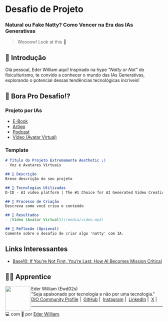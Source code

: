 # Desafio de Projeto
### Natural ou Fake Natty? Como Vencer na Era das IAs Generativas

> Woooow! Look at this 👀

## 🚀 Introdução

Olá pessoal, Eder William aqui! Inspirado na hype _"Natty or Not"_ do fisiculturismo, te convido a conhecer o mundo das IAs Generativas, explorando o potencial dessas tendências tecnológicas incríveis!

## 🎯 Bora Pro Desafio!?

### Projeto por IAs

- [E-Book](https://github.com/ewd02s/desafio-de-projeto-ebook)
- [Artigo](https://github.com/ewd02s/prompts-para-artigo-gerado-por-ia)
- [Podcast](https://github.com/ewd02s/prompts-para-podcast-gerados-por-ia)
- [Vídeo (Avatar Virtual)](/media/video.mp4)

### Template

```markdown
# Título do Projeto Extremamente Aesthetic ;)
- Voz e Avatares Virtuais

## 📒 Descrição
Breve descrição do seu projeto

## 🤖 Tecnologias Utilizadas
D-ID - AI video platform | The #1 Choice for AI Generated Video Creation Platform

## 🧐 Processo de Criação
Descreva como você criou o conteúdo

## 🚀 Resultados
- [Vídeo (Avatar Virtual)](/media/video.mp4)

## 💭 Reflexão (Opcional)
Comente sobre o desafio de criar algo 'natty' com IA.
```

## Links Interessantes

- [Base10: If You’re Not First, You’re Last: How AI Becomes Mission Critical](https://base10.vc/post/generative-ai-mission-critical/)

## 👨‍💻 Apprentice

<p>
    <img 
      align=left 
      margin=10 
      width=80 
      src="https://avatars.githubusercontent.com/u/93952508?v=4"
    />
    <p>Eder William (Ewd02s) <br>
      "Seja apaixonado por tecnologia e não por uma tecnologia." </br>
    <a href="https://web.dio.me/users/Ewd02s/">DIO Community Profile</a>&nbsp;|&nbsp;
    <a href="https://github.com/ewdd02s">GitHub</a>&nbsp;|&nbsp;
    <a href="https://www.instagram.com/ewd02s/">Instagram</a>&nbsp;|&nbsp;
    <a href="https://www.linkedin.com/in/ewd02s">LinkedIn</a>&nbsp;|&nbsp;
    <a href="https://twitter.com/ewd02s">X</a>&nbsp;|&nbsp;

---

💻 com 💜 por [Eder William](https://github.com/ewd02s).
